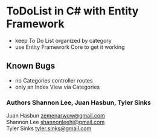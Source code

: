 # ToDoList in C# with Entity Framework
* keep To Do List organized by category
* use Entity Framework Core to get it working

## Known Bugs
* no Categories controller routes
* only an Index View via Categories

### Authors Shannon Lee, Juan Hasbun, Tyler Sinks
Juan Hasbun <zemenarwow@gmail.com><br />
Shannon Lee <shannonleehj@gmail.com><br />
Tyler Sinks <tyler.sinks@gmail.com>